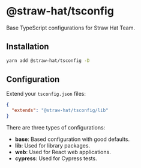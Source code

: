 # @straw-hat/tsconfig

Base TypeScript configurations for Straw Hat Team.

## Installation

```bash
yarn add @straw-hat/tsconfig -D
```

## Configuration

Extend your `tsconfig.json` files:

```json
{
  "extends": "@straw-hat/tsconfig/lib"
}
```

There are three types of configurations:

- **base**: Based configuration with good defaults.
- **lib**: Used for library packages.
- **web**: Used for React web applications.
- **cypress**: Used for Cypress tests.
